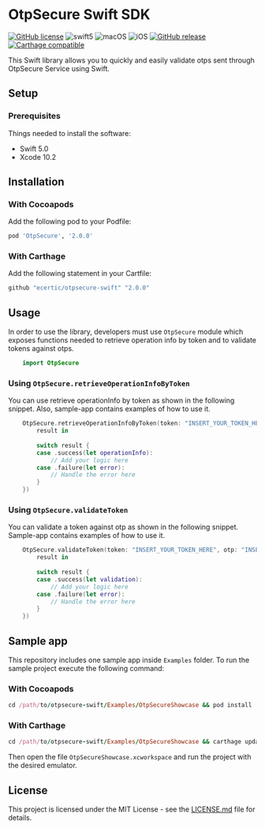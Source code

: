 # OtpSecure Swift SDK

[![GitHub license](https://img.shields.io/badge/license-MIT-lightgrey.svg)](https://raw.githubusercontent.com/ecertic/otpsecure-swift/master/LICENSE)
![swift5](https://img.shields.io/badge/swift-v5.0-green.svg)
![macOS](https://img.shields.io/badge/os-macOS-blue.svg)
![iOS](https://img.shields.io/badge/os-iOS-blue.svg)
[![GitHub release](https://img.shields.io/github/release/ecertic/otpsecure-swift.svg)](https://github.com/ecertic/otpsecure-swift/releases)
[![Carthage compatible](https://img.shields.io/badge/Carthage-compatible-4BC51D.svg?style=flat)](https://github.com/Carthage/Carthage)

This Swift library allows you to quickly and easily validate otps sent through OtpSecure Service using Swift.

## Setup

### Prerequisites

Things needed to install the software:

 - Swift 5.0
 - Xcode 10.2
 
 ## Installation

### With Cocoapods

Add the following pod to your Podfile:

```ruby
pod 'OtpSecure', '2.0.0'
```

### With Carthage

Add the following statement in your Cartfile:

```ruby
github "ecertic/otpsecure-swift" "2.0.0"
```

 ## Usage

In order to use the library, developers must use `OtpSecure` module which exposes functions needed to 
retrieve operation info by token and to validate tokens against otps.

```swift
	import OtpSecure
```

### Using `OtpSecure.retrieveOperationInfoByToken`

You can use retrieve operationInfo by token as shown in the following snippet. Also, sample-app 
contains examples of how to use it.


```swift
	OtpSecure.retrieveOperationInfoByToken(token: "INSERT_YOUR_TOKEN_HERE", completionHandler: {
	    result in
	    
	    switch result {
	    case .success(let operationInfo):
	    	// Add your logic here
	    case .failure(let error):
	        // Handle the error here
	    }
	})
```

### Using `OtpSecure.validateToken`

You can validate a token against otp as shown in the following snippet. Sample-app contains examples
 of how to use it.

```swift
	OtpSecure.validateToken(token: "INSERT_YOUR_TOKEN_HERE", otp: "INSERT_THE_OTP_HERE", completionHandler: {
	    result in
	    
	    switch result {
	    case .success(let validation):
	    	// Add your logic here
	    case .failure(let error):
	        // Handle the error here
	    }
	})
```

## Sample app

This repository includes one sample app inside `Examples` folder. To run the sample project execute the following command:

### With Cocoapods

```ruby
cd /path/to/otpsecure-swift/Examples/OtpSecureShowcase && pod install
```

### With Carthage
```ruby
cd /path/to/otpsecure-swift/Examples/OtpSecureShowcase && carthage update
```

Then open the file `OtpSecureShowcase.xcworkspace` and run the project with the desired emulator.

## License

This project is licensed under the MIT License - see the [LICENSE.md](https://raw.githubusercontent.com/ecertic/otpsecure-swift/master/LICENSE) file for details.

